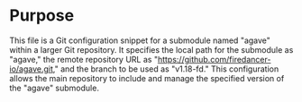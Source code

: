 # Purpose
This file is a Git configuration snippet for a submodule named "agave" within a larger Git repository. It specifies the local path for the submodule as "agave," the remote repository URL as "https://github.com/firedancer-io/agave.git," and the branch to be used as "v1.18-fd." This configuration allows the main repository to include and manage the specified version of the "agave" submodule.
